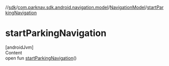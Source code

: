 //[sdk](../../../index.md)/[com.parknav.sdk.android.navigation.model](../index.md)/[NavigationModel](index.md)/[startParkingNavigation](start-parking-navigation.md)



# startParkingNavigation  
[androidJvm]  
Content  
open fun [startParkingNavigation](start-parking-navigation.md)()  




